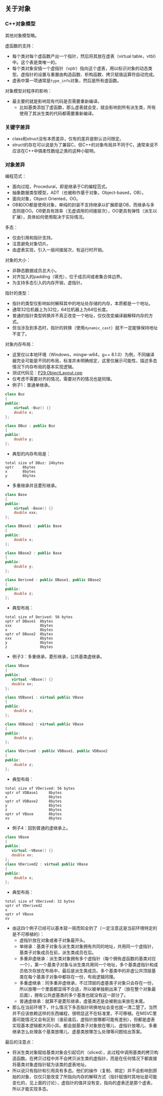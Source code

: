 ## 关于对象

### C++对象模型

其他对象模型略。

虚函数的支持：
- 每个类对每个虚函数产出一个指针，然后将其放在虚表（virtual table，vtbl）中。这个表是类唯一的。
- 每个类对象安插一个虚指针（vptr）指向这个虚表，用以标识对象的动态类型。虚指针的设置与重置由构造函数、析构函数、拷贝赋值运算符自动完成。
- 虚表中第一项通常是`type_info`对象，然后是所有虚函数。

对象模型对程序的影响：
- 最主要的就是影响现有代码是否需要重新编译。
    - 比如基类添加了虚函数，那么虚表就会变，就会影响到所有派生类，所有使用了其派生类的代码都需要重新编译。

### 关键字差异

- class和struct没有本质差异，仅有的差异是默认访问限定。
- struct的存在可以说是为了兼容C，但C++的对象布局并不同于C，通常来说不应该在C++中搞柔性数组之类的这种小聪明。

### 对象差异

编程范式：
- 面向过程，Procedural，即是继承于C的编程范式。
- 抽象数据类型模型，ADT（也被称作基于对象，Object-based，OB）。
- 面向对象，Object Oriented，OO。
- OB和OO都是使用对象，单纯的封装不支持继承以扩展即是OB，而继承与多态则是OO。OB更具有效率（无虚调用的间接层次），OO更具有弹性（派生以扩展），具体如何使用取决于实际情况。

多态：
- 仅由引用和指针支持。
- 注意避免对象切片。
- 由虚表实现，引入一层间接层次，有运行时开销。

对象的大小：
- 非静态数据成员总大小。
- 对齐加入的padding（填充），位于成员间或者集合体边界。
- 为支持多态引入的内存开销，虚指针。

指针的类型：
- 指针的类型仅影响如何解释其中的地址处存储的内存，本质都是一个地址。
- 通常32位机器上为32位，64位机器上为64位长度。
- 普通的指针类型转换并不真正改变一个地址，仅仅改变编译器解释内存的方式。
- 但当涉及到多态时，指针的转换（使用`dynamic_cast`）就不一定能够保持地址不变了。

对象内存布局：
- 这里仅以本地环境（Windows，mingw-w64，g++ 8.1.0）为例，不同编译器完全可能是不同的布局，标准并未明确规定，这里仅展示可能性，描述多态情况下内存布局的基本实现逻辑。
- 测试代码见：[P29.ObjectLayout.cpp](P29.ObjectLayout.cpp)
- 仅考虑不需要对齐的情况，需要对齐的情况也是同理。
- 例子1：普通单继承。
```C++
class Buz
{
public:
    virtual ~Buz() {}
    double x;
};

class DBuz : public Buz
{
public:
    double y;
};
```
- 典型的内存布局是：
```
total size of DBuz: 24bytes
vptr    8bytes
x       8bytes
y       8bytes
```
- 多重继承并且菱形继承。
```C++
class Base
{
public:
    virtual ~Base() {}
    double xxx;
};

class DBase1 : public Base
{
public:
    double x;
};

class DBase2 : public Base
{
public:
    double y;
};

class Derived : public DBase1, public DBase2
{
public:
    double z;
};
```
- 典型布局：
```
total size of Derived: 56 bytes
vptr of DBase1  8bytes
xxx             8bytes
x               8bytes
vptr of DBase2  8bytes
xxx             8bytes
y               8bytes
z               8bytes
```
- 例子3：多重继承，菱形继承，公共基类虚继承。
```C++
class VBase
{
public:
   virtual ~VBase() {}
   double xv;
};

class VDBase1 : virtual public VBase
{
public:
    double x;
};

class VDBase2 : virtual public VBase
{
public:
    double y;
};

class VDerived : public VDBase1, public VDBase2
{
public:
    double z;
};
```
- 典型布局：
```
total size of VDerived: 56 bytes
vptr of VDBase1     8bytes
x                   8bytes
vptr of VDBase2     8bytes
y                   8bytes
z                   8bytes
vptr of VBase       8bytes
xv                  8bytes
```
- 例子4：回到普通的虚继承上。
```C++
class VBase
{
public:
   virtual ~VBase() {}
   double xv;
};
class VDerived2 : virtual public VBase
{
public:
    double x;
};
```
- 典型布局：
```
total size of VDerived: 32 bytes
vptr of VDerived2
x
vptr of VBase
xv
```
- 由这四个例子已经可以基本窥一斑而知全豹了（一定注意这是当前环境特定的是不可移植的）：
    - 虚指针放在对象或者子对象最开头。
    - 单继承：基类子对象与派生类对象拥有共同的地址，共用同一个虚指针，基类子对象成员在前，派生类成员在后。
    - 多重非虚继承：派生类对象拥有多个虚指针（每个拥有虚函数的基类对应一个），第一个基类子对象与派生类共用同一个地址，多个基类虚指针和成员依次存放在布局中，最后是派生类成员。多个基类中的非虚公共顶层基类在每个基类子对象中都存在一份，布局逻辑同理。
    - 多重虚继承：同多重非虚继承，不过顶层的虚基类子对象只会存在一份，所以放哪一个里面都显得不合适，所以被单独剔出来了（放在整个对象最后面），拥有公共虚基类的多个基类也就没有这一部分了。
    - 普通虚继承：就算不是菱形继承，虚基类还是会被剔出来放在末尾。
- 那么在当前环境下，什么情况下多态指针转换地址会变也就一清二楚了。当然并不应该依赖这样的东西编程，很明显这不在标准里，不可移植。在MSVC里面可能情况又会有区别（谁前谁后，虚指针放哪都可能有差别），但都是虚表实现基本逻辑都大同小异。都会就基类子对象放在哪儿、虚指针放哪儿、多重继承怎么处理各个基类放哪儿、虚基类放哪怎么处理等问题给出答案。

最后的注意点：
- 将派生类对象赋给基类对象会引起切片（sliced），此过程中调用基类的拷贝构造函数。在拷贝过程中并不会拷贝派生类的虚指针，而是在任何情况下都直接将基类对象虚指针赋为该类的虚表地址。
- 所以说只有指针和引用具有多态。他们的操作（复制、绑定）并不会影响到原始的对象，仅仅只是改变了所指向内存的解释方式（指针赋值时其地址是可能变化的，见上面的讨论），虚指针的值并没有变，指向的虚表还是那个虚表，所以才能实现多态。

